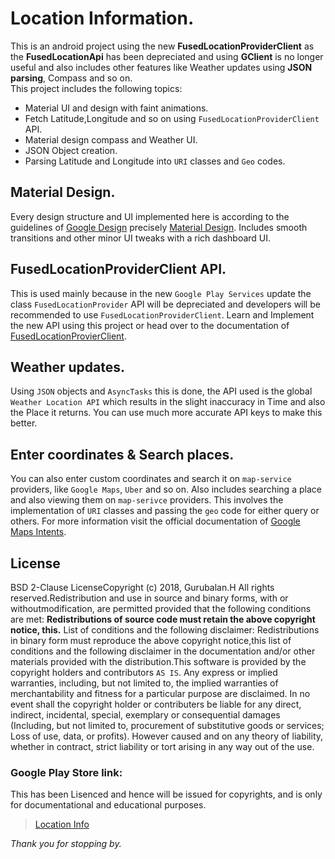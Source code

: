 # Location Information. 
This is an android project using the new **FusedLocationProviderClient** as the **FusedLocationApi** has been depreciated and using **GClient** is no longer useful and also includes other features like Weather updates using **JSON parsing**, Compass and so on.  
This project includes the following topics:

- Material UI and design with faint animations.
- Fetch Latitude,Longitude and so on using `FusedLocationProviderClient` API.  
- Material design compass and Weather UI. 
- JSON Object creation.
- Parsing Latitude and Longitude into `URI` classes and `Geo` codes.

## Material Design.
Every design structure and UI implemented here is according to the guidelines of [Google Design](https://design.google/) precisely [Material Design](https://material.io/).
Includes smooth transitions and other minor UI tweaks with a rich dashboard UI. 

## FusedLocationProviderClient API.
This is used mainly because in the new `Google Play Services` update the class `FusedLocationProvider` API will be depreciated and developers will be recommended to use `FusedLocationProviderClient`.
Learn and Implement the new API using this project or head over to the documentation of [FusedLocationProvierClient](https://developers.google.com/android/reference/com/google/android/gms/location/FusedLocationProviderClient).

## Weather updates.
Using `JSON` objects and `AsyncTasks` this is done, the API used is the global `Weather Location API` which results in the slight inaccuracy in Time and also the Place it returns. 
You can use much more accurate API keys to make this better. 

## Enter coordinates & Search places.
You can also enter custom coordinates and search it on `map-service` providers, like `Google Maps`, `Uber` and so on. 
Also includes searching a place and also viewing them on `map-serivce` providers. This involves the implementation of `URI` classes and passing the `geo` code for either query or others.
For more information visit the official documentation of [Google Maps Intents](https://developers.google.com/maps/documentation/urls/android-intents).

## License
BSD 2-Clause LicenseCopyright (c) 2018, Gurubalan.H
All rights reserved.Redistribution and use in source and binary forms, with or withoutmodification, are permitted provided that the following conditions are met:
**Redistributions of source code must retain the above copyright notice, this.**
List of conditions and the following disclaimer:
Redistributions in binary form must reproduce the above copyright notice,this list of conditions and the following disclaimer in the documentation and/or other materials provided with the distribution.This software is provided by the copyright holders and contributors `AS IS`. 
Any express or implied warranties, including, but not limited to, the implied warranties of merchantability and fitness for a particular purpose are disclaimed.  In no event shall the copyright holder or contributers be liable for any direct, indirect, incidental, special, exemplary or consequential damages (Including, but not limited to, procurement of substitutive goods or services; Loss of use, data,
or profits). 
However caused and on any theory of liability, whether in contract, strict liability or tort arising in any way out of the use. 

### Google Play Store link:
This has been Lisenced and hence will be issued for copyrights, and is only for documentational and educational purposes. 
> [Location Info](https://play.google.com/store/apps/details?id=a1.latitudeandlongitude)

_Thank you for stopping by._
